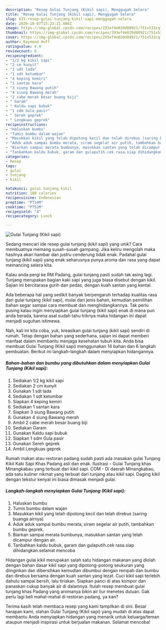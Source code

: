 ```yaml
---
description: "Resep Gulai Tunjang (Kikil sapi), Menggugah Selera"
title: "Resep Gulai Tunjang (Kikil sapi), Menggugah Selera"
slug: 615-resep-gulai-tunjang-kikil-sapi-menggugah-selera
date: 2020-10-07T15:23:21.086Z
image: https://img-global.cpcdn.com/recipes/293ef4e020d88921/751x532cq70/gulai-tunjang-kikil-sapi-foto-resep-utama.jpg
thumbnail: https://img-global.cpcdn.com/recipes/293ef4e020d88921/751x532cq70/gulai-tunjang-kikil-sapi-foto-resep-utama.jpg
cover: https://img-global.cpcdn.com/recipes/293ef4e020d88921/751x532cq70/gulai-tunjang-kikil-sapi-foto-resep-utama.jpg
author: Raymond Huff
ratingvalue: 4.9
reviewcount: 6
recipeingredient:
- "1/2 kg kikil sapi"
- "2 cm kunyit"
- "1 sdt lada"
- "1 sdt ketumbar"
- "4 keping kemiri"
- "1 santan kara"
- "3 siung Bawang putih"
- "4 siung Bawang merah"
- "2 cabe merah besar buang biji"
- " Garam"
- " Kaldu sapi bubuk"
- "1 sdm Gula pasir"
- " Sereh geprek"
- " Lengkuas geprek"
recipeinstructions:
- "Haluskan bumbu"
- "Tumis bumbu dalam wajan"
- "Masukkan kikil yang telah dipotong kecil dan telah direbus (saring buanga airnya)"
- "Aduk aduk sampai bumbu merata, siram segelar air putih, tambahkan bumbu geprek."
- "Biarkan sampai merata bumbunya, masukkan santan yang telah dicampur dengan air."
- "Tanbahkan kaldu bubuk, garam dan gulaputih.cek rasa.siap dihidangkan.selamat mencoba"
categories:
- Resep
tags:
- gulai
- tunjang
- kikil

katakunci: gulai tunjang kikil 
nutrition: 180 calories
recipecuisine: Indonesian
preptime: "PT14M"
cooktime: "PT52M"
recipeyield: "4"
recipecategory: Lunch

---
```



![Gulai Tunjang (Kikil sapi)](https://img-global.cpcdn.com/recipes/293ef4e020d88921/751x532cq70/gulai-tunjang-kikil-sapi-foto-resep-utama.jpg)

Sedang mencari ide resep gulai tunjang (kikil sapi) yang unik? Cara membuatnya memang susah-susah gampang. Jika keliru mengolah maka hasilnya akan hambar dan justru cenderung tidak enak. Padahal gulai tunjang (kikil sapi) yang enak seharusnya punya aroma dan rasa yang dapat memancing selera kita.

Kalau anda pergi ke RM Padang, gulai tunjang pasti sudah tak asing lagi. Tunjang merupakan bagian kaki sapi yang juga biasa disebut dengan kikil. Sajian ini bercitarasa gurih dan pedas, dengan kuah santan yang kental.

Ada beberapa hal yang sedikit banyak berpengaruh terhadap kualitas rasa dari gulai tunjang (kikil sapi), mulai dari jenis bahan, kemudian pemilihan bahan segar sampai cara membuat dan menghidangkannya. Tak perlu pusing kalau ingin menyiapkan gulai tunjang (kikil sapi) enak di mana pun anda berada, karena asal sudah tahu triknya maka hidangan ini dapat menjadi suguhan istimewa.


Nah, kali ini kita coba, yuk, kreasikan gulai tunjang (kikil sapi) sendiri di rumah. Tetap dengan bahan yang sederhana, sajian ini dapat memberi manfaat dalam membantu menjaga kesehatan tubuh kita. Anda bisa membuat Gulai Tunjang (Kikil sapi) menggunakan 14 bahan dan 6 langkah pembuatan. Berikut ini langkah-langkah dalam menyiapkan hidangannya.

<!--inarticleads1-->

##### Bahan-bahan dan bumbu yang dibutuhkan dalam menyiapkan Gulai Tunjang (Kikil sapi):

1. Sediakan 1/2 kg kikil sapi
1. Sediakan 2 cm kunyit
1. Gunakan 1 sdt lada
1. Sediakan 1 sdt ketumbar
1. Siapkan 4 keping kemiri
1. Sediakan 1 santan kara
1. Siapkan 3 siung Bawang putih
1. Gunakan 4 siung Bawang merah
1. Ambil 2 cabe merah besar buang biji
1. Sediakan  Garam
1. Gunakan  Kaldu sapi bubuk
1. Siapkan 1 sdm Gula pasir
1. Gunakan  Sereh geprek
1. Ambil  Lengkuas geprek


Rumah makan atau restoran padang sudah pasti ada masakan gulai Tunjang Kikil Kaki Sapi Khas Padang asli dan enak. Ilustrasi - Gulai Tunjang khas Minangkabau yang terbuat dari kikil sapi. COM - Di daerah Minangkabau, ada satu kuliner nikmat yang terbuat dari tunjang atau kikil sapi. Daging kikil dengan tekstur kenyal ini biasa dimasak menjadi gulai. 

<!--inarticleads2-->

##### Langkah-langkah menyiapkan Gulai Tunjang (Kikil sapi):

1. Haluskan bumbu
1. Tumis bumbu dalam wajan
1. Masukkan kikil yang telah dipotong kecil dan telah direbus (saring buanga airnya)
1. Aduk aduk sampai bumbu merata, siram segelar air putih, tambahkan bumbu geprek.
1. Biarkan sampai merata bumbunya, masukkan santan yang telah dicampur dengan air.
1. Tanbahkan kaldu bubuk, garam dan gulaputih.cek rasa.siap dihidangkan.selamat mencoba


Hidangan gulai kikil merupakan salah satu hidangan makanan yang diolah dengan bahan dasar kikil sapi yang dipotong-potong seukuran yang diinginkan dan dibersihkan kemudian dibumbui dengan rempah dan bumbu dan direbus bersama dengan kuah santan yang lezat. Cuci kikil sapi terlebih dahulu sampai bersih, lalu tiriskan. Siapkan panci di atas kompor dan panaskan cukup banyak air di dalamnya. Itulah resep membuat gulai tunjang khas Padang yang aromanya bikin air liur menetes duluan. Gak perlu lagi beli mahal-mahal di restoran padang, ya kan? 

Terima kasih telah membaca resep yang kami tampilkan di sini. Besar harapan kami, olahan Gulai Tunjang (Kikil sapi) yang mudah di atas dapat membantu Anda menyiapkan hidangan yang menarik untuk keluarga/teman ataupun menjadi inspirasi untuk berjualan makanan. Selamat mencoba!
